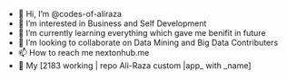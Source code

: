 - 👋 Hi, I’m @codes-of-aliraza
- 👀 I’m interested in Business and Self Development
- 🌱 I’m currently learning everything which gave me benifit in future
- 💞️ I’m looking to collaborate on Data Mining and Big Data Contributers
- 📫 How to reach me nextonhub.me
- 💞️ My [2183 working | repo Ali-Raza custom |app_ with _name]

<!---
Next0nHub/Next0nHub is a ✨ special ✨ repository because its `README.md` (this file) appears on your GitHub profile.
You can click the Preview link to take a look at your changes.
--->
